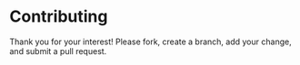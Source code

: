 
# Contributing

Thank you for your interest! Please fork, create a branch, add your change, and submit a pull request.

